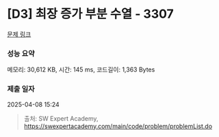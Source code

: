 # [D3] 최장 증가 부분 수열 - 3307 

[문제 링크](https://swexpertacademy.com/main/code/problem/problemDetail.do?contestProbId=AWBOKg-a6l0DFAWr) 

### 성능 요약

메모리: 30,612 KB, 시간: 145 ms, 코드길이: 1,363 Bytes

### 제출 일자

2025-04-08 15:24



> 출처: SW Expert Academy, https://swexpertacademy.com/main/code/problem/problemList.do
